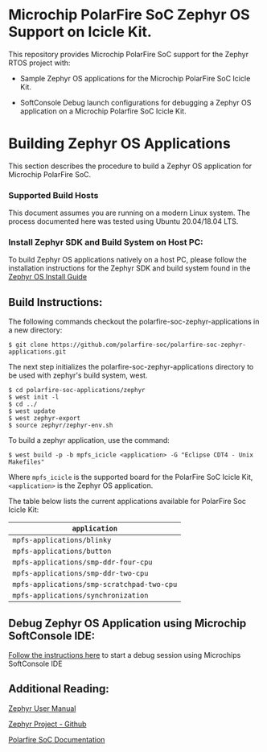 # Microchip PolarFire SoC Zephyr OS Support on Icicle Kit.
This repository provides Microchip PolarFire SoC support for the Zephyr RTOS project with:
- Sample Zephyr OS applications for the Microchip PolarFire SoC Icicle Kit.

- SoftConsole Debug launch configurations for debugging a Zephyr OS application on a Microchip Polarfire SoC Icicle Kit.

# Building Zephyr OS Applications

This section describes the procedure to build a Zephyr OS application for Microchip PolarFire SoC.

### Supported Build Hosts
This document assumes you are running on a modern Linux system. The process documented here was tested using Ubuntu 20.04/18.04 LTS.
### Install Zephyr SDK and Build System on Host PC:

To build Zephyr OS applications natively on a host PC, please follow the installation instructions for the Zephyr SDK and build system found in the [Zephyr OS Install Guide](https://docs.zephyrproject.org/latest/getting_started/index.html)


## Build Instructions:
The following commands checkout the polarfire-soc-zephyr-applications in a new directory:
```
$ git clone https://github.com/polarfire-soc/polarfire-soc-zephyr-applications.git
```
The next step initializes the polarfire-soc-zephyr-applications directory to be used with zephyr's build system, west.
```
$ cd polarfire-soc-applications/zephyr
$ west init -l
$ cd ../
$ west update
$ west zephyr-export
$ source zephyr/zephyr-env.sh
```

To build a zephyr application, use the command:
```
$ west build -p -b mpfs_icicle <application> -G "Eclipse CDT4 - Unix Makefiles"
```

Where `mpfs_icicle` is the supported board for the PolarFire SoC Icicle Kit, `<application>` is the Zephyr OS application.

The table below lists the current applications available for PolarFire Soc Icicle Kit:

| `application` |
| --- |
| `mpfs-applications/blinky` |
| `mpfs-applications/button` |
| `mpfs-applications/smp-ddr-four-cpu` |
| `mpfs-applications/smp-ddr-two-cpu` |
| `mpfs-applications/smp-scratchpad-two-cpu` |
| `mpfs-applications/synchronization` |


## Debug Zephyr OS Application using Microchip SoftConsole IDE:
[Follow the instructions here](softconsole-launch-configs/README.md) to start a debug session using Microchips SoftConsole IDE

## Additional Reading:
[Zephyr User Manual](https://docs.zephyrproject.org/latest/)

[Zephyr Project - Github](https://github.com/zephyrproject-rtos/zephyr)

[Polarfire SoC Documentation](https://github.com/polarfire-soc/polarfire-soc-documentation)
